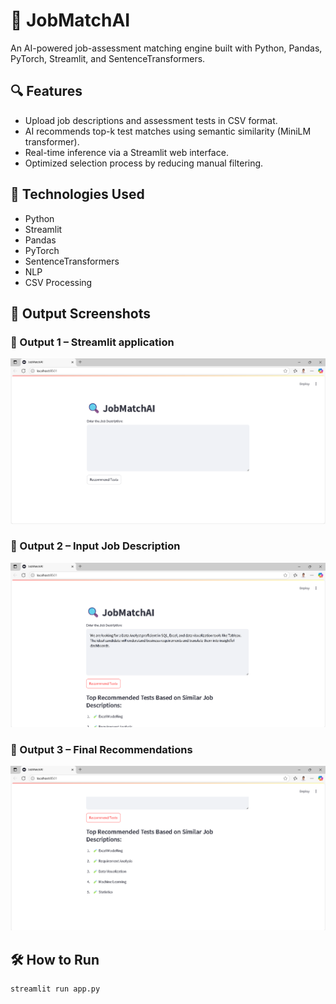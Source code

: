 # 💼 JobMatchAI

An AI-powered job-assessment matching engine built with Python, Pandas, PyTorch, Streamlit, and SentenceTransformers.

## 🔍 Features

- Upload job descriptions and assessment tests in CSV format.
- AI recommends top-k test matches using semantic similarity (MiniLM transformer).
- Real-time inference via a Streamlit web interface.
- Optimized selection process by reducing manual filtering.

## 🚀 Technologies Used

- Python
- Streamlit
- Pandas
- PyTorch
- SentenceTransformers
- NLP
- CSV Processing

## 📸 Output Screenshots

### 🔹 Output 1 – Streamlit application  
![Upload Screenshot](images/output1.png)

### 🔹 Output 2 – Input Job Description  
![Matching Screenshot](images/output2.png)

### 🔹 Output 3 – Final Recommendations  
![Recommendations Screenshot](images/output3.png)

## 🛠️ How to Run

```bash
streamlit run app.py
